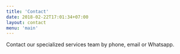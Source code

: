 ```yaml
---
title: 'Contact'
date: 2018-02-22T17:01:34+07:00
layout: contact
menu: 'main'
---
```


Contact our specialized services team by phone, email or Whatsapp.